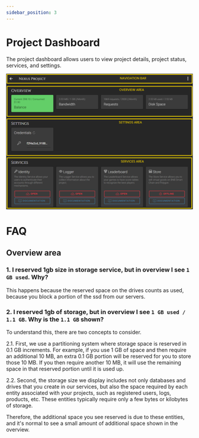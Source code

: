 ```yaml
---
sidebar_position: 3
---
```


# Project Dashboard

The project dashboard allows users to view project details, project status, services, and settings.

![Sections](/img/dashboard/project_dashboard_areas.png)

# FAQ
## Overview area
### 1. I reserved 1gb size in storage service, but in overview I see `1 GB used`. Why?
This happens because the reserved space on the drives counts as used, because you block a portion of the ssd from our servers.

### 2. I reserved 1gb of storage, but in overview I see `1 GB used / 1.1 GB`. Why is the `1.1 GB` shown?
To understand this, there are two concepts to consider.

2.1. First, we use a partitioning system where storage space is reserved in 0.1 GB increments. For example, if you use 1 GB of space and then require an additional 10 MB, an extra 0.1 GB portion will be reserved for you to store those 10 MB. If you then require another 10 MB, it will use the remaining space in that reserved portion until it is used up.

2.2. Second, the storage size we display includes not only databases and drives that you create in our services, but also the space required by each entity associated with your projects, such as registered users, logs, products, etc. These entities typically require only a few bytes or kilobytes of storage.

Therefore, the additional space you see reserved is due to these entities, and it's normal to see a small amount of additional space shown in the overview.
